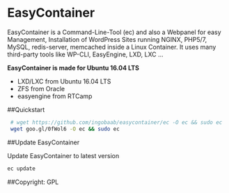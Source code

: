 # EasyContainer
EasyContainer is a Command-Line-Tool (ec) and also a Webpanel for easy Management, Installation of WordPress Sites running NGINX, PHP5/7, MySQL, redis-server, memcached inside a Linux Container. It uses many third-party tools like WP-CLI, EasyEngine, LXD, LXC ...

**EasyContainer is made for Ubuntu 16.04 LTS**

 - LXD/LXC from Ubuntu 16.04 LTS
 - ZFS from Oracle
 - easyengine from RTCamp
 
  
##Quickstart
```bash
 # wget https://github.com/ingobaab/easycontainer/ec -O ec && sudo ec
 wget goo.gl/0fWol6 -O ec && sudo ec
```

##Update EasyContainer

Update EasyContainer to latest version
```bash
ec update
```

##Copyright:
GPL

